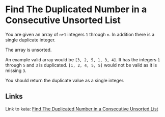 # Find The Duplicated Number in a Consecutive Unsorted List

You are given an array of `n+1` integers `1` through `n`. In addition there is a single duplicate integer.

The array is unsorted.

An example valid array would be `[3, 2, 5, 1, 3, 4]`. It has the integers `1` through `5` and `3` is duplicated. `[1, 2, 4, 5, 5]` would not be valid as it is missing `3`.

You should return the duplicate value as a single integer.

## Links

Link to kata: [Find The Duplicated Number in a Consecutive Unsorted List](https://www.codewars.com/kata/558dd9a1b3f79dc88e000001)